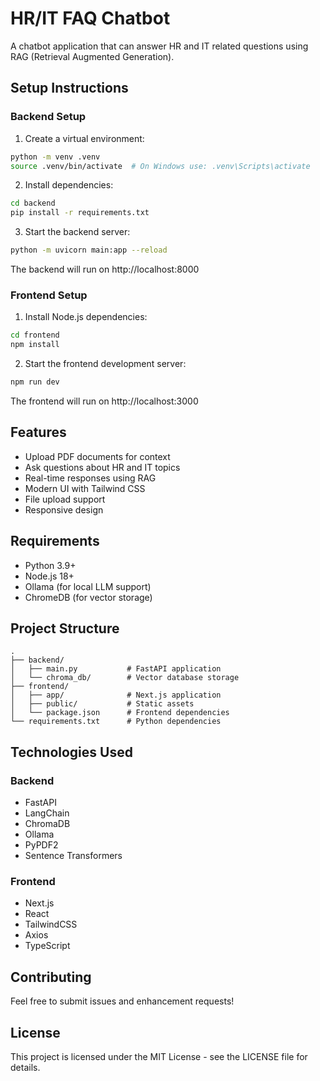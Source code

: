 # HR/IT FAQ Chatbot

A chatbot application that can answer HR and IT related questions using RAG (Retrieval Augmented Generation).

## Setup Instructions

### Backend Setup

1. Create a virtual environment:
```bash
python -m venv .venv
source .venv/bin/activate  # On Windows use: .venv\Scripts\activate
```

2. Install dependencies:
```bash
cd backend
pip install -r requirements.txt
```

3. Start the backend server:
```bash
python -m uvicorn main:app --reload
```

The backend will run on http://localhost:8000

### Frontend Setup

1. Install Node.js dependencies:
```bash
cd frontend
npm install
```

2. Start the frontend development server:
```bash
npm run dev
```

The frontend will run on http://localhost:3000

## Features

- Upload PDF documents for context
- Ask questions about HR and IT topics
- Real-time responses using RAG
- Modern UI with Tailwind CSS
- File upload support
- Responsive design

## Requirements

- Python 3.9+
- Node.js 18+
- Ollama (for local LLM support)
- ChromeDB (for vector storage)

## Project Structure

```
.
├── backend/
│   ├── main.py           # FastAPI application
│   └── chroma_db/        # Vector database storage
├── frontend/
│   ├── app/              # Next.js application
│   ├── public/           # Static assets
│   └── package.json      # Frontend dependencies
└── requirements.txt      # Python dependencies
```

## Technologies Used

### Backend
- FastAPI
- LangChain
- ChromaDB
- Ollama
- PyPDF2
- Sentence Transformers

### Frontend
- Next.js
- React
- TailwindCSS
- Axios
- TypeScript

## Contributing

Feel free to submit issues and enhancement requests!

## License

This project is licensed under the MIT License - see the LICENSE file for details. 